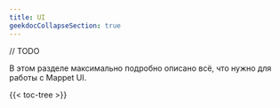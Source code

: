 ```yaml
---
title: UI
geekdocCollapseSection: true
---
```


// TODO

В этом разделе максимально подробно описано всё, что нужно для работы с Mappet UI.

{{< toc-tree >}}